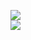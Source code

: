 [![](https://img.shields.io/badge/Made%20With-Github%20Spray-lightgrey.svg?style=for-the-badge&logo=github)](https://github.com/Annihil/github-spray#30854)  
[![](https://i.imgur.com/2DrTn0Z.gif)](https://github.com/Annihil/github-spray)